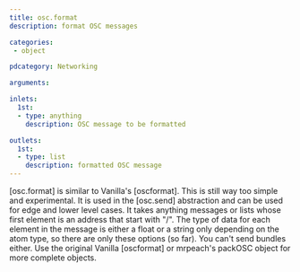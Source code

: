 ```yaml
---
title: osc.format
description: format OSC messages

categories:
 - object

pdcategory: Networking

arguments:

inlets:
  1st:
  - type: anything
    description: OSC message to be formatted

outlets:
  1st:
  - type: list
    description: formatted OSC message
---
```


[osc.format] is similar to Vanilla's [oscformat]. This is still way too simple and experimental. It is used in the [osc.send] abstraction and can be used for edge and lower level cases. It takes anything messages or lists whose first element is an address that start with "/". The type of data for each element in the message is either a float or a string only depending on the atom type, so there are only these options (so far). You can't send bundles either. Use the original Vanilla [oscformat] or mrpeach's packOSC object for more complete objects.

